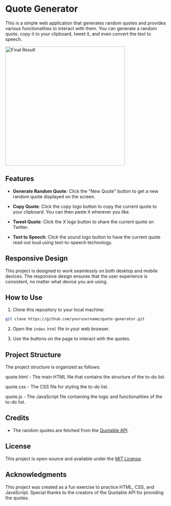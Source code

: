 # Quote Generator

This is a simple web application that generates random quotes and provides various functionalities to interact with them. You can generate a random quote, copy it to your clipboard, tweet it, and even convert the text to speech.

<img width="374" alt="Final Result" src="https://github.com/lanzela/Quote-Generator/assets/91339323/c4b88104-4698-494e-9bc1-9abf73348cb7">

## Features

- **Generate Random Quote**: Click the "New Quote" button to get a new random quote displayed on the screen.

- **Copy Quote**: Click the copy logo button to copy the current quote to your clipboard. You can then paste it wherever you like.

- **Tweet Quote**: Click the X logo button to share the current quote on Twitter.

- **Text to Speech**: Click the sound logo button to have the current quote read out loud using text-to-speech technology.

## Responsive Design

This project is designed to work seamlessly on both desktop and mobile devices. The responsive design ensures that the user experience is consistent, no matter what device you are using.

## How to Use

1. Clone this repository to your local machine:

```bash
git clone https://github.com/yourusername/quote-generator.git
```

2. Open the `index.html` file in your web browser.

3. Use the buttons on the page to interact with the quotes.
 
## Project Structure

The project structure is organized as follows:

quote.html - The main HTML file that contains the structure of the to-do list.

quote.css - The CSS file for styling the to-do list.

quote.js - The JavaScript file containing the logic and functionalities of the to-do list.

## Credits

- The random quotes are fetched from the [Quotable API](https://github.com/lukePeavey/quotable).

## License

This project is open-source and available under the [MIT License](LICENSE).

## Acknowledgments

This project was created as a fun exercise to practice HTML, CSS, and JavaScript. Special thanks to the creators of the Quotable API for providing the quotes.

